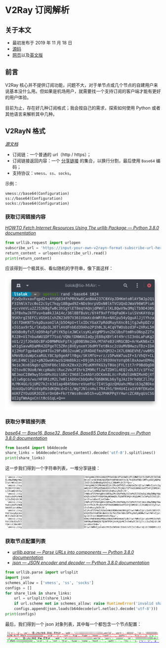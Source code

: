 # V2Ray 订阅解析

## 关于本文

- 最初发布于 2019 年 11 月 18 日
- [源码][source]
- [网页][page]以及[英文版][page_en]

[source]: https://github.com/liolok/liolok.github.io/blob/master/zhs/v2ray-subscription-parse/index.md
[page_en]: https://liolok.github.io/v2ray-subscription-parse/
[page]: https://liolok.github.io/zhs/v2ray-subscription-parse/


## 前言

V2Ray 核心并不提供订阅功能，问题不大，对于单节点或几个节点的自建用户来说基本没什么用。但如果是机场用户，就需要找一个支持订阅的客户端才能有更好的用户体验。

目前为止，存在好几种订阅格式；我会按自己的需求，探索如何使用 Python 或者其他语言来解析其中几种。

## V2RayN 格式

*[源文档][v2rayn-format]*

- 订阅链：一个普通的 url（http / https）；
- 订阅链接返回内容：一个 [分享链接][v2rayn-share-link] 的集合，以换行分割，最后使用 `Base64` 编码；
- 支持协议：`vmess`、`ss`、`socks`。

[v2rayn-format]: https://github.com/2dust/v2rayN/wiki/订阅功能说明 "订阅功能说明 · 2dust/v2rayN Wiki"
[v2rayn-share-link]: https://github.com/2dust/v2rayN/wiki/分享链接格式说明(ver-2) "分享链接格式说明(ver 2) · 2dust/v2rayN Wiki"

示例：

```
vmess://base64(Configuration)
ss://base64(Configuration)
socks://base64(Configuration)
```

### 获取订阅链接内容

*[HOWTO Fetch Internet Resources Using The urllib Package — Python 3.8.0 documentation](https://docs.python.org/3/howto/urllib2.html#fetching-urls "HOWTO Fetch Internet Resources Using The urllib Package — Python 3.8.0 documentation")*

```py
from urllib.request import urlopen
subscribe_url = 'https://input-your-own-v2rayn-format-subscribe-url-here'
return_content = urlopen(subscribe_url).read()
print(return_content)
```

应该得到一个极其长、看似随机的字符串，像下面这样：

![Base64 示例](../../v2ray-subscription-parse/base64-example.png)

### 获取分享链接列表

*[base64 — Base16, Base32, Base64, Base85 Data Encodings — Python 3.8.0 documentation](https://docs.python.org/3/library/base64.html?highlight=base64#base64.b64decode "base64 — Base16, Base32, Base64, Base85 Data Encodings — Python 3.8.0 documentation")*

```py
from base64 import b64decode
share_links = b64decode(return_content).decode('utf-8').splitlines()
print(share_links)
```

这一步我们得到一个字符串列表，一堆分享链接：

![分享链接](../../v2ray-subscription-parse/share-links.png)

### 获取节点配置列表

- *[urllib.parse — Parse URLs into components — Python 3.8.0 documentation](https://docs.python.org/3/library/urllib.parse.html#urllib.parse.urlsplit "urllib.parse — Parse URLs into components — Python 3.8.0 documentation")*
- *[json — JSON encoder and decoder — Python 3.8.0 documentation](https://docs.python.org/3/library/json.html#json.loads "json — JSON encoder and decoder — Python 3.8.0 documentation")*

```py
from urllib.parse import urlsplit
import json
schemes_allow = ['vmess', 'ss', 'socks']
configs = []
for share_link in share_links:
    url = urlsplit(share_link)
    if url.scheme not in schemes_allow: raise RuntimeError('invalid share link')
    configs.append(json.loads(b64decode(url.netloc).decode('utf-8')))
print(configs)
```

最后，我们得到一个 json 对象列表，其中每一个都包含一个节点配置：

![节点配置列表](../../v2ray-subscription-parse/configurations.png)

